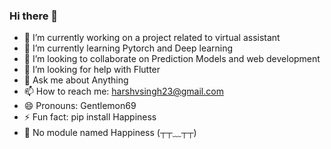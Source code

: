 ### Hi there 👋

- 🔭 I’m currently working on a project related to virtual assistant
- 🌱 I’m currently learning Pytorch and Deep learning
- 👯 I’m looking to collaborate on Prediction Models and web development  
- 🤔 I’m looking for help with Flutter
- 💬 Ask me about Anything
- 📫 How to reach me: harshvsingh23@gmail.com
- 😄 Pronouns: Gentlemon69
- ⚡ Fun fact: pip install Happiness
- 😬  No module named Happiness (┬┬﹏┬┬)


<!--
**Happycipher/Happycipher** is a ✨ _special_ ✨ repository because its `README.md` (this file) appears on your GitHub profile.

